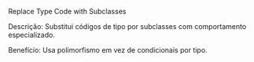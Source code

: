 Replace Type Code with Subclasses

Descrição: Substitui códigos de tipo por subclasses com comportamento especializado.

Benefício: Usa polimorfismo em vez de condicionais por tipo.
